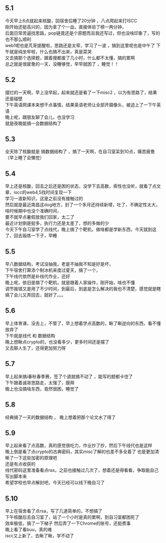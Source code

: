 ## 5.1 
  今天早上6点就起来核酸，回宿舍后睡了20分钟 ，八点爬起来打ISCC  
刚开始还挺高兴的，因为拿了个一血，直接体验了榜一两分钟，    
后面日常苦逼找思路，pop链竟还是个原题而且我还写过，但也没啥印象了，写的也不那么顺利    
  web1呢也是芃哥提醒啦，思路还是太窄，学习了一波 ，搞到这里呢也是中午了
下午就是纯坐牢啦，什么也搞不出来，真是菜哭   
  又去搞那个选择题，跟着搜都废了几小时，什么都不太懂，搞的累啊   
总之就是很疲惫的一天，没睡够觉，早早就困了 ，睡觉！！   

## 5.2
  摆烂的一天啊，早上没早起，起来就还是看了一下misc2 ，以为有思路了，结果还是碰壁   
 下午英语网课本来想干点事情，结果英语老师让全部开摄像头，被迫上了一下午英语   
  晚上呢，跟朋友聊了会儿，也没学习  
  就是夜晚能搞一会数据结构了      
  
 ## 5.3
  全天除了核酸就是 搞数据结构了 ，搞了一天啊，在自习室呆到10点，痛苦疲惫    
  （早上睡了会懒觉）

## 5.4
  早上还是核酸，回去之后还是困的状态，没学下去高数，索性也没听，就看了点文章，iscc的web4,5找时间复现一下   
  学习一波新知识，这是之前没有接触过的      
  然后就是最近南昌这dog地方，封了一个多月还持续新增，吐了，不确定性太大，啥时候期中也没个准确时间，   
  要不就早点暑假放我们回家，太二了    
  最近计划倒是挺多，执行力还是太差了，想的多做的少   
  今天下午自习室学了点线代，晚上搞了个靶机，做啥都是学新东西，今天就到这了，回去锻炼一下子，早睡   
  
## 5.5 
  早八数据结构，考试没抽我，老是不抽我不知是好是坏，      
  下午宿舍打算添个制冰机来度过夏天，搞了一个，   
  下午线代依然是补线代作业，还好  
  晚上呢，依旧是搞了个靶机，就是跟着人家操作，刚开始，啥也不懂   
  调节报错又是用了不少时间，到最后，到底是怎么解决的我也不清楚，感觉就是瞎搞了会儿又弄回去，就好了。。。 
  
## 5.6
  早上体育课，没去上，不管了，早上想着学点高数的，瞅了瞅逆向的东西，看不懂放弃了   
  下午就是线代 和 数据结构   
  晚上想瞅点crypto的，也没看多少，更多时间还是摆了  
  又去聊人生了，还得更加努力呀  
   
## 5.7
  早上起来搞i春秋春季赛，签了个道就搞不动了 ，能写的题都卡住了   
  下午跟着诚哥思路走，太强了，膜拜    
  晚上也没搞啥东西，竟然很困，睡觉了  
 
## 5.8  
  经典搞了一天的数据结构 ， 
  晚上想着把那个论文水了得了  
   
## 5.9
  早上起来看了点高数，真的感觉很吃力，作业抄了抄，然后下午线代也是这样   
  晚上倒是看了点crypto的古典密码，其实misc了解的也差不多全着了 也是更加清晰了一下这些加密的原理吧  
  还是有点收获的  
  线代密码这里准备看点ras，之前也接触过几次了，想着还是得看看，争取能自己写出脚本来  
  希望学校也早点解封吧，今天已经可以线下晚自习了         

## 5.10
  早上在宿舍看了点rsa，写了几道简单的，不想搞了   
  下午核酸后去自习室了，站了一个小时是真的累啊，到自习室都困死了   
  效率极低，搞了一下梯子 然后弄了一下Chrome的账号，还挺费事  
  晚上看了看buu，真的难  
  iscc又上新了，去瞅了瞅，学不动了  
  
